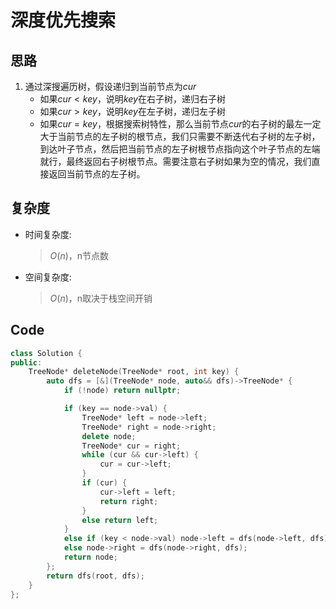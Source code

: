 # 深度优先搜索
## 思路
1. 通过深搜遍历树，假设递归到当前节点为$cur$
   - 如果$cur<key$，说明$key$在右子树，递归右子树
   - 如果$cur>key$，说明$key$在左子树，递归左子树
   - 如果$cur=key$，根据搜索树特性，那么当前节点$cur$的右子树的最左一定大于当前节点的左子树的根节点，我们只需要不断迭代右子树的左子树，到达叶子节点，然后把当前节点的左子树根节点指向这个叶子节点的左端就行，最终返回右子树根节点。需要注意右子树如果为空的情况，我们直接返回当前节点的左子树。
## 复杂度
- 时间复杂度:
  > $O(n)$，n节点数
- 空间复杂度:
  > $O(n)$，n取决于栈空间开销

## Code
```C++ []
class Solution {
public:
    TreeNode* deleteNode(TreeNode* root, int key) {
        auto dfs = [&](TreeNode* node, auto&& dfs)->TreeNode* {
            if (!node) return nullptr;

            if (key == node->val) {
                TreeNode* left = node->left;
                TreeNode* right = node->right;
                delete node;
                TreeNode* cur = right;
                while (cur && cur->left) {
                    cur = cur->left;
                }
                if (cur) {
                    cur->left = left;
                    return right;
                }
                else return left;
            }
            else if (key < node->val) node->left = dfs(node->left, dfs);
            else node->right = dfs(node->right, dfs);
            return node;
        };
        return dfs(root, dfs);
    }
};
```